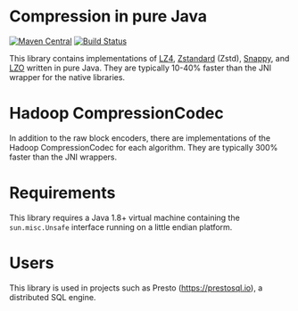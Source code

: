 # Compression in pure Java
[![Maven Central](https://img.shields.io/maven-central/v/io.airlift/aircompressor.svg?label=Maven%20Central)](https://search.maven.org/#search%7Cga%7C1%7Cg%3A%22io.airlift%22%20AND%20a%3A%22aircompressor%22)
[![Build Status](https://travis-ci.org/airlift/aircompressor.svg?branch=master)](https://travis-ci.org/airlift/aircompressor)

This library contains implementations of
[LZ4](https://www.lz4.org/),
[Zstandard](https://www.zstd.net/) (Zstd),
[Snappy](https://google.github.io/snappy/), and
[LZO](https://www.oberhumer.com/opensource/lzo/) written in pure Java. They are 
typically 10-40% faster than the JNI wrapper for the native libraries.

# Hadoop CompressionCodec

In addition to the raw block encoders, there are implementations of the
Hadoop CompressionCodec for each algorithm. They are
typically 300% faster than the JNI wrappers.

# Requirements

This library requires a Java 1.8+ virtual machine containing the `sun.misc.Unsafe` interface running on a little endian platform.

# Users

This library is used in projects such as Presto (https://prestosql.io), a distributed SQL engine.

